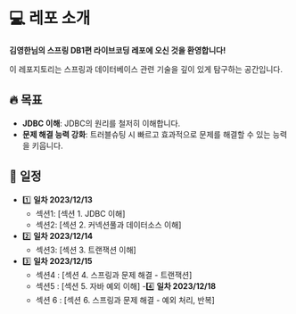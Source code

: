 # :computer: 레포 소개

**김영한님의 스프링 DB1편 라이브코딩 레포에 오신 것을 환영합니다!**

이 레포지토리는 스프링과 데이터베이스 관련 기술을 깊이 있게 탐구하는 공간입니다.

## :fire: 목표

- **JDBC 이해**: JDBC의 원리를 철저히 이해합니다.
- **문제 해결 능력 강화**: 트러블슈팅 시 빠르고 효과적으로 문제를 해결할 수 있는 능력을 키웁니다.

## :calendar: 일정

- :one: **일차 2023/12/13**
  - 섹션1: [섹션 1. JDBC 이해]
  - 섹션2: [섹션 2. 커넥션풀과 데이터소스 이해]
- 2️⃣ **일차 2023/12/14**
  - 섹션3: [섹션 3. 트랜잭션 이해]
- 3️⃣ **일차 2023/12/15**
  - 섹션4 : [섹션 4. 스프링과 문제 해결 - 트랜잭션]
  - 섹션5 : [섹션 5. 자바 예외 이해]
-4️⃣ **일차 2023/12/18**
  - 섹션 6 : [섹션 6. 스프링과 문제 해결 - 예외 처리, 반복]

